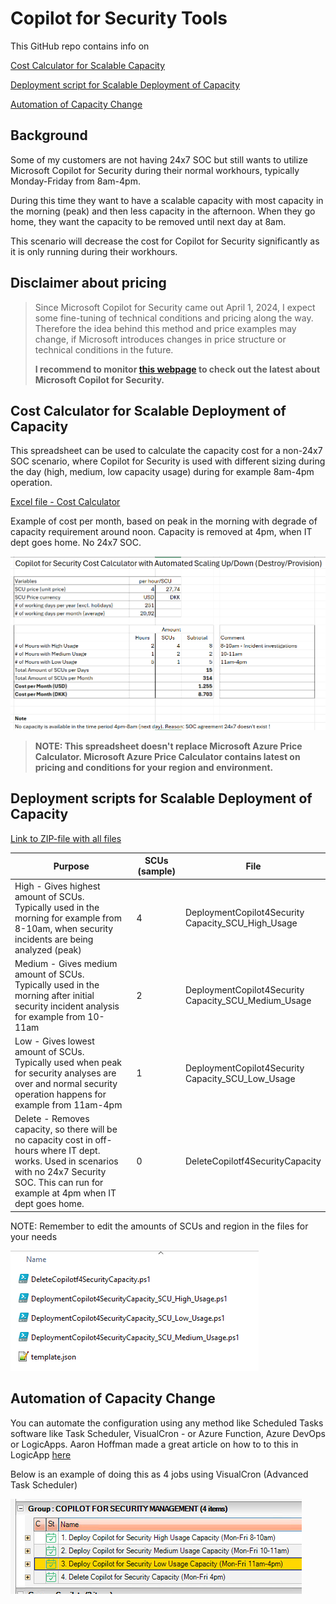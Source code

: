 # Copilot for Security Tools
This GitHub repo contains info on

[Cost Calculator for Scalable Capacity](https://github.com/KnudsenMorten/Copilot4SecurityTools/tree/main#cost-calculator-for-scalable-deployment-of-capacity)

[Deployment script for Scalable Deployment of Capacity](https://github.com/KnudsenMorten/Copilot4SecurityTools/tree/main#deployment-script-for-scalable-deployment-of-capacity)

[Automation of Capacity Change](https://github.com/KnudsenMorten/Copilot4SecurityTools/tree/main#automation-of-capacity-change)



## Background

Some of my customers are not having 24x7 SOC but still wants to utilize Microsoft Copilot for Security during their normal workhours, typically Monday-Friday from 8am-4pm. 

During this time they want to have a scalable capacity with most capacity in the morning (peak) and then less capacity in the afternoon. When they go home, they want the capacity to be removed until next day at 8am. 

This scenario will decrease the cost for Copilot for Security significantly as it is only running during their workhours.



## Disclaimer about pricing

> Since Microsoft Copilot for Security came out April 1, 2024, I expect some fine-tuning of technical conditions and pricing along the way. Therefore the idea behind this method and price examples may change, if Microsoft introduces changes in price structure or technical conditions in the future.
>
> **I recommend to monitor [this webpage](https://www.microsoft.com/en-us/security/business/ai-machine-learning/microsoft-copilot-security) to check out the latest about Microsoft Copilot for Security.**



## **Cost Calculator for Scalable Deployment of Capacity**

This spreadsheet can be used to calculate the capacity cost for a non-24x7 SOC scenario, where Copilot for Security is used with different sizing during the day (high, medium, low capacity usage) during for example 8am-4pm operation.

[Excel file - Cost Calculator](https://github.com/KnudsenMorten/Copilot4SecurityTools/raw/main/CostCalculator/Microsoft%20Copilot%20for%20Security%20Cost%20Calculator.xlsx )

Example of cost per month, based on peak in the morning with degrade of capacity requirement around noon. Capacity is removed at 4pm, when IT dept goes home. No 24x7 SOC.

![image-20240405183838900](https://github.com/KnudsenMorten/Copilot4SecurityTools/blob/main/img/image-20240405183838900.png)

> **NOTE: This spreadsheet doesn't replace Microsoft Azure Price Calculator. Microsoft Azure Price Calculator contains latest on pricing and conditions for your region and environment.**



## Deployment scripts for Scalable Deployment of Capacity

[Link to ZIP-file with all files](https://github.com/KnudsenMorten/Copilot4SecurityTools/archive/refs/heads/main.zip)

| Purpose                                                      | SCUs (sample) | File                                                        |
| ------------------------------------------------------------ | ------------- | ----------------------------------------------------------- |
| High  - Gives highest amount of SCUs.   <br />Typically used in the morning for example from 8-10am, when  security incidents are being analyzed (peak) | 4             | DeploymentCopilot4Security  <br />Capacity_SCU_High_Usage   |
| Medium - Gives medium amount of SCUs. <br />Typically used in the morning after initial security incident analysis for example from 10-11am | 2             | DeploymentCopilot4Security  <br />Capacity_SCU_Medium_Usage |
| Low - Gives lowest amount of SCUs. <br />Typically used when peak for security analyses are over and normal security operation happens for example from 11am-4pm | 1             | DeploymentCopilot4Security <br />Capacity_SCU_Low_Usage     |
| Delete - Removes capacity, so there will be no capacity cost in off-hours where IT dept. works. Used in scenarios with no 24x7 Security SOC. This can run for example at 4pm when IT dept goes home. | 0             | DeleteCopilotf4SecurityCapacity                             |

NOTE: Remember to edit the amounts of SCUs and region in the files for your needs

![image-20240405185205986](https://github.com/KnudsenMorten/Copilot4SecurityTools/blob/main/img/image-20240405185205986.png)



## Automation of Capacity Change

You can automate the configuration using any method like Scheduled Tasks software like Task Scheduler, VisualCron - or Azure Function, Azure DevOps or LogicApps. Aaron Hoffman made a great article on how to to this in LogicApp [here](https://medium.com/@aaron.hoffmann/scheduling-microsoft-copilot-for-security-capacities-20f4b26f1999)

Below is an example of doing this as 4 jobs using VisualCron (Advanced Task Scheduler)

![image-20240405184741166](https://github.com/KnudsenMorten/Copilot4SecurityTools/blob/main/img/image-20240405184741166.png)

